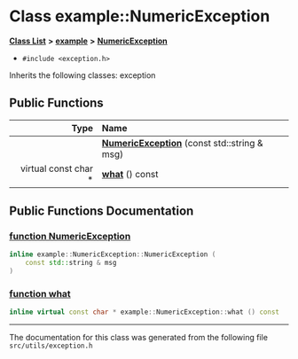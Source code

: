 
# Class example::NumericException


[**Class List**](annotated.md) **>** [**example**](namespaceexample.md) **>** [**NumericException**](classexample_1_1_numeric_exception.md)





* `#include <exception.h>`



Inherits the following classes: exception












## Public Functions

| Type | Name |
| ---: | :--- |
|   | [**NumericException**](classexample_1_1_numeric_exception.md#function-numericexception) (const std::string & msg) <br> |
| virtual const char \* | [**what**](classexample_1_1_numeric_exception.md#function-what) () const<br> |








## Public Functions Documentation


### <a href="#function-numericexception" id="function-numericexception">function NumericException </a>


```cpp
inline example::NumericException::NumericException (
    const std::string & msg
) 
```



### <a href="#function-what" id="function-what">function what </a>


```cpp
inline virtual const char * example::NumericException::what () const
```



------------------------------
The documentation for this class was generated from the following file `src/utils/exception.h`